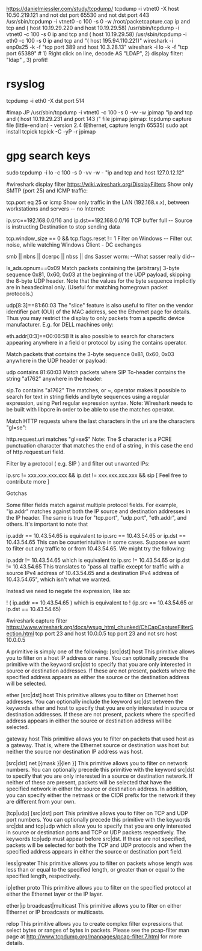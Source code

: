 https://danielmiessler.com/study/tcpdump/
tcpdump -i vtnet0 -X host 10.50.219.121 and not dst port 65530 and not dst port 443
/usr/sbin/tcpdump -i vtnet0 -c 100 -s 0 -w /root/packetcapture.cap ip and tcp and ( host 10.19.29.220 and host 10.19.29.58)
/usr/sbin/tcpdump -i vtnet0 -c 100 -s 0 ip and tcp and ( host 10.19.29.58)
/usr/sbin/tcpdump -i eth0 -c 100 -s 0 ip and tcp and "( host 195.94.110.221)"
wireshark -i enp0s25 -k -f "tcp port 389 and host 10.3.28.13"
wireshark -i lo -k -f "tcp port 65389" # 1) Right click on line, decode AS "LDAP", 2) display filter: "ldap" , 3) profit!

# rsyslog
tcpdump -i eth0 -X dst port 514




#imap JP
/usr/sbin/tcpdump -i vtnet0 -c 100 -s 0 -vv -w jpimap "ip and tcp and ( host 10.19.29.231 and port 143 )"
file jpimap 
jpimap: tcpdump capture file (little-endian) - version 2.4 (Ethernet, capture length 65535)
sudo apt install tcpick
tcpick -C -yP -r jpimap

# gpg search keys
sudo tcpdump -i lo -c 100 -s 0 -vv -w - "ip and tcp and host 127.0.12.12"

#wireshark display filter
https://wiki.wireshark.org/DisplayFilters
Show only SMTP (port 25) and ICMP traffic:

 tcp.port eq 25 or icmp
Show only traffic in the LAN (192.168.x.x), between workstations and servers -- no Internet:

ip.src==192.168.0.0/16 and ip.dst==192.168.0.0/16
TCP buffer full -- Source is instructing Destination to stop sending data

 tcp.window_size == 0 && tcp.flags.reset != 1
Filter on Windows -- Filter out noise, while watching Windows Client - DC exchanges

 smb || nbns || dcerpc || nbss || dns
Sasser worm: --What sasser really did--

  ls_ads.opnum==0x09
Match packets containing the (arbitrary) 3-byte sequence 0x81, 0x60, 0x03 at the beginning of the UDP payload, skipping the 8-byte UDP header. Note that the values for the byte sequence implicitly are in hexadecimal only. (Useful for matching homegrown packet protocols.)

  udp[8:3]==81:60:03
The "slice" feature is also useful to filter on the vendor identifier part (OUI) of the MAC address, see the Ethernet page for details. Thus you may restrict the display to only packets from a specific device manufacturer. E.g. for DELL machines only:

  eth.addr[0:3]==00:06:5B
It is also possible to search for characters appearing anywhere in a field or protocol by using the contains operator.

Match packets that contains the 3-byte sequence 0x81, 0x60, 0x03 anywhere in the UDP header or payload:

  udp contains 81:60:03
Match packets where SIP To-header contains the string "a1762" anywhere in the header:

  sip.To contains "a1762"
The matches, or ~, operator makes it possible to search for text in string fields and byte sequences using a regular expression, using Perl regular expression syntax. Note: Wireshark needs to be built with libpcre in order to be able to use the matches operator.

Match HTTP requests where the last characters in the uri are the characters "gl=se":

  http.request.uri matches "gl=se$"
Note: The $ character is a PCRE punctuation character that matches the end of a string, in this case the end of http.request.uri field.

Filter by a protocol ( e.g. SIP ) and filter out unwanted IPs:


  ip.src != xxx.xxx.xxx.xxx && ip.dst != xxx.xxx.xxx.xxx && sip
[ Feel free to contribute more ]

Gotchas

Some filter fields match against multiple protocol fields. For example, "ip.addr" matches against both the IP source and destination addresses in the IP header. The same is true for "tcp.port", "udp.port", "eth.addr", and others. It's important to note that

 ip.addr == 10.43.54.65
is equivalent to
 ip.src == 10.43.54.65 or ip.dst == 10.43.54.65
This can be counterintuitive in some cases. Suppose we want to filter out any traffic to or from 10.43.54.65. We might try the following:

 ip.addr != 10.43.54.65
which is equivalent to
 ip.src != 10.43.54.65 or ip.dst != 10.43.54.65
This translates to "pass all traffic except for traffic with a source IPv4 address of 10.43.54.65 and a destination IPv4 address of 10.43.54.65", which isn't what we wanted.

Instead we need to negate the expression, like so:

 ! ( ip.addr == 10.43.54.65 )
which is equivalent to
 ! (ip.src == 10.43.54.65 or ip.dst == 10.43.54.65)


#wireshark capture filter
https://www.wireshark.org/docs/wsug_html_chunked/ChCapCaptureFilterSection.html
tcp port 23 and host 10.0.0.5
tcp port 23 and not src host 10.0.0.5

A primitive is simply one of the following: [src|dst] host <host>
This primitive allows you to filter on a host IP address or name. You can optionally precede the primitive with the keyword src|dst to specify that you are only interested in source or destination addresses. If these are not present, packets where the specified address appears as either the source or the destination address will be selected.

ether [src|dst] host <ehost>
This primitive allows you to filter on Ethernet host addresses. You can optionally include the keyword src|dst between the keywords ether and host to specify that you are only interested in source or destination addresses. If these are not present, packets where the specified address appears in either the source or destination address will be selected.

gateway host <host>
This primitive allows you to filter on packets that used host as a gateway. That is, where the Ethernet source or destination was host but neither the source nor destination IP address was host.

[src|dst] net <net> [{mask <mask>}|{len <len>}]
This primitive allows you to filter on network numbers. You can optionally precede this primitive with the keyword src|dst to specify that you are only interested in a source or destination network. If neither of these are present, packets will be selected that have the specified network in either the source or destination address. In addition, you can specify either the netmask or the CIDR prefix for the network if they are different from your own.

[tcp|udp] [src|dst] port <port>
This primitive allows you to filter on TCP and UDP port numbers. You can optionally precede this primitive with the keywords src|dst and tcp|udp which allow you to specify that you are only interested in source or destination ports and TCP or UDP packets respectively. The keywords tcp|udp must appear before src|dst.
If these are not specified, packets will be selected for both the TCP and UDP protocols and when the specified address appears in either the source or destination port field.

less|greater <length>
This primitive allows you to filter on packets whose length was less than or equal to the specified length, or greater than or equal to the specified length, respectively.

ip|ether proto <protocol>
This primitive allows you to filter on the specified protocol at either the Ethernet layer or the IP layer.

ether|ip broadcast|multicast
This primitive allows you to filter on either Ethernet or IP broadcasts or multicasts.

<expr> relop <expr>
This primitive allows you to create complex filter expressions that select bytes or ranges of bytes in packets. Please see the pcap-filter man page at http://www.tcpdump.org/manpages/pcap-filter.7.html for more details.
